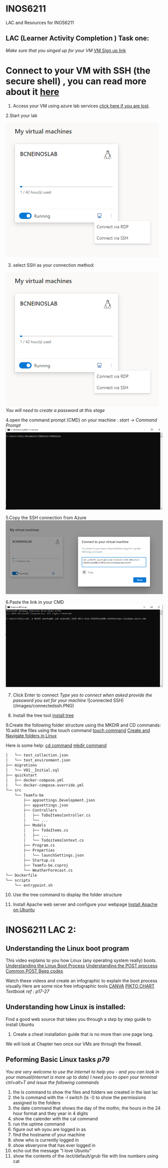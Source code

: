 # INOS6211
LAC and Resources for INOS6211

## LAC (Learner Activity Completion ) Task one:

*Make sure that you singed up for your VM*
[VM Sign up link](https://labs.azure.com/register/nzop2fh9)

# Connect to your VM with SSH (the secure shell) , you can read more about it [here](https://www.ssh.com/ssh/)
1. Access your VM using azure lab services [click here if you are lost](https://labs.azure.com). 


2.Start your lab 

![start your lab](/images/sshconnection.PNG)

3. select SSH as your connection method:

![Connect with SSH](/images/sshconnection.PNG)
*You will need to create a password at this stage*

4.open the command prompt (CMD) on your machine : *start -> Command Prompt*
![Connect with SSH](/images/commandprompt.PNG)

5.Copy the SSH connection from Azure
![copy SSH link](/images/sshlink.PNG)

6.Paste the link in your CMD
![paste CMD](/images/sshcmd.PNG)

7. Click Enter to connect
*Type yes to connect when asked*
*provide the password you set for your machine*
![connected SSH)(/images/connectedssh.PNG)


8. Install the tree tool [install tree](https://vitux.com/linux-tree-command/)

9.Create the following folder structure using the MKDIR and CD commands:
10.add the files using the touch command [touch command](https://www.geeksforgeeks.org/touch-command-in-linux-with-examples/)
[Create and Navigate folders in Linux](https://www.digitalocean.com/community/tutorials/basic-linux-navigation-and-file-management)

Here is some help:
[cd command](https://linuxize.com/post/linux-cd-command/)
[mkdir command](https://www.geeksforgeeks.org/mkdir-command-in-linux-with-examples/)


```├── postman
│   └── test_collection.json
│   └── test_environment.json
├── migrations
│   └── V01__Initial.sql
├── quickstart
│   ├── docker-compose.yml
│   └── docker-compose.override.yml
└── src
    └── Teamfu-be
        ├── appsettings.Development.json
        ├── appsettings.json
        ├── Controllers
        │   ├── ToDoItemsController.cs
        │   └── ...
        ├── Models
        │   ├── TodoItems.cs
        │   ├── ...
        │   └── TodoitemsContext.cs
        ├── Program.cs
        ├── Properties
        │   └── launchSettings.json
        ├── Startup.cs
        ├── Teamfu-be.csproj
        └── WeatherForecast.cs
└── Dockerfile
└── scripts
    └── entrypoint.sh
```
10. Use the tree command to display the folder structure 

11. Install Apache web server and configure your webpage [Install Apache on Ubuntu](https://www.digitalocean.com/community/tutorials/how-to-install-the-apache-web-server-on-ubuntu-20-04)

# INOS6211 LAC 2: 

## Understanding the Linux boot program 
This video explains to you how Linux (any operating system really) boots. 
 [Understanding the Linux Boot Process](https://www.youtube.com/watch?v=mHB0Z-HUauo)
 [Understanding the POST proccess](https://www.youtube.com/watch?v=PSnGuvylWBI)
 [Common POST Beep codes](https://www.pcmag.com/encyclopedia/term/beep-codes)
 
Watch these videos and create an infographic to explain the boot process visually 
Here are some nice free infographic tools 
[CANVA](https://www.canva.com/)
[PIKTO CHART](https://piktochart.com/)
*Textbook ref : p17-27*

## Understanding how Linux is installed:
Find a good web source that takes you through a step by step guide to install Ubuntu
1. Create a cheat installation guide that is no more than one page long. 

We will look at Chapter two once our VMs are through the firewall. 

## Peforming Basic Linux tasks *p79*
*You are very welcome to use the internet to help you - and you can look in your manual(internet is more up to date)
I need you to open your terminal ctrl+alt+T and issue the following commands*
1. the ls command to show the files and folders we created in the last lac 
2. the ls command with the  -l switch (ls -l) to show the permissions assigned to the folders
3. the date command that shows the day of the mothn, the hours in the 24 hour format and they year in 4 digits 
4. show the calender with the cal command
5. run the uptime command
6. figure out wh oyou are logged in as 
7. find the hostname of your machine
8. show who is currently logged in 
9. show ebveryone that has ever logged in 
10. echo out the message "I love Ubuntu"
11. show the contents of the /ect/default/grub file with line numbers using  cat










